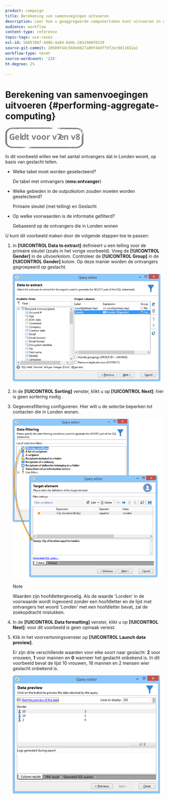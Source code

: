 ```yaml
---
product: campaign
title: Berekening van samenvoegingen uitvoeren
description: Leer hoe u geaggregeerde computertaken kunt uitvoeren in query's
audience: workflow
content-type: reference
topic-tags: use-cases
exl-id: 5b05788f-498b-4a84-bdde-2852900f0129
source-git-commit: 20509f44c5b8e0827a09f44dffdf2ec9d11652a1
workflow-type: tm+mt
source-wordcount: '225'
ht-degree: 2%

---
```


# Berekening van samenvoegingen uitvoeren {#performing-aggregate-computing}

![](../../assets/common.svg)

In dit voorbeeld willen we het aantal ontvangers dat in Londen woont, op basis van geslacht tellen.

* Welke tabel moet worden geselecteerd?

   De tabel met ontvangers (**nms:ontvanger**)

* Welke gebieden in de outputkolom zouden moeten worden geselecteerd?

   Primaire sleutel (met telling) en Geslacht

* Op welke voorwaarden is de informatie gefilterd?

   Gebaseerd op de ontvangers die in Londen wonen

U kunt dit voorbeeld maken door de volgende stappen toe te passen:

1. In **[!UICONTROL Data to extract]** definieert u een telling voor de primaire sleutel (zoals in het vorige voorbeeld). Voeg de **[!UICONTROL Gender]** in de uitvoerkolom. Controleer de **[!UICONTROL Group]** in de **[!UICONTROL Gender]** kolom. Op deze manier worden de ontvangers gegroepeerd op geslacht.

   ![](assets/query_editor_nveau_27.png)

1. In de **[!UICONTROL Sorting]** venster, klikt u op **[!UICONTROL Next]**: hier is geen sortering nodig .
1. Gegevensfiltering configureren. Hier wilt u de selectie beperken tot contacten die in Londen wonen.

   ![](assets/query_editor_22.png)

   >[!NOTE]
   >
   >Waarden zijn hoofdlettergevoelig. Als de waarde &#39;Londen&#39; in de voorwaarde wordt ingevoerd zonder een hoofdletter en de lijst met ontvangers het woord &#39;Londen&#39; met een hoofdletter bevat, zal de zoekopdracht mislukken.

1. In de **[!UICONTROL Data formatting]** venster, klikt u op **[!UICONTROL Next]**: voor dit voorbeeld is geen opmaak vereist.
1. Klik in het voorvertoningsvenster op **[!UICONTROL Launch data preview]**.

   Er zijn drie verschillende waarden voor elke soort naar geslacht: **2** voor vrouwen, **1** voor mannen en **0** wanneer het geslacht onbekend is. In dit voorbeeld bevat de lijst 10 vrouwen, 16 mannen en 2 mensen wier geslacht onbekend is.

   ![](assets/query_editor_agregat_04.png)
